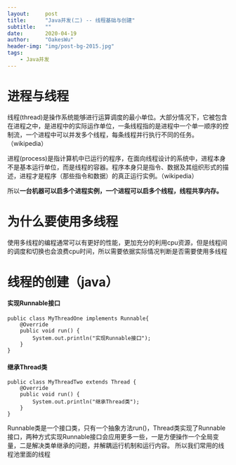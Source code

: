 ```yaml
---
layout:     post
title:      "Java并发(二) -- 线程基础与创建"
subtitle:   ""
date:       2020-04-19
author:     "OakesWu"
header-img: "img/post-bg-2015.jpg"
tags:
    - Java并发
---
```


# 进程与线程

线程(thread)是操作系统能够进行运算调度的最小单位。大部分情况下，它被包含在进程之中，是进程中的实际运作单位，一条线程指的是进程中一个单一顺序的控制流，一个进程中可以并发多个线程，每条线程并行执行不同的任务。（wikipedia）

进程(process)是指计算机中已运行的程序，在面向线程设计的系统中，进程本身不是基本运行单位，而是线程的容器。程序本身只是指令、数据及其组织形式的描述，进程才是程序（那些指令和数据）的真正运行实例。（wikipedia）

所以**一台机器可以启多个进程实例，一个进程可以启多个线程，线程共享内存。**

# 为什么要使用多线程

使用多线程的编程通常可以有更好的性能，更加充分的利用cpu资源，但是线程间的调度和切换也会浪费cpu时间，所以需要依据实际情况判断是否需要使用多线程

# 线程的创建（java）

#### 实现Runnable接口

```
public class MyThreadOne implements Runnable{
    @Override
    public void run() {
        System.out.println("实现Runnable接口");
    }
}
```
#### 继承Thread类
```
public class MyThreadTwo extends Thread {
    @Override
    public void run() {
        System.out.println("继承Thread类");
    }
}
```
Runnable类是一个接口类，只有一个抽象方法run()，Thread类实现了Runnable接口，两种方式实现Runnable接口会应用更多一些，一是方便操作一个全局变量，二是解决类单继承的问题，并解耦运行机制和运行内容。
所以我们常用的线程池里面的线程


